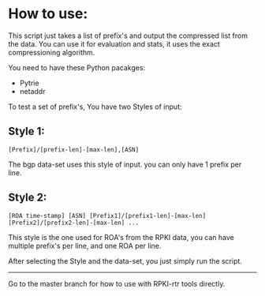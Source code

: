 # How to use:

This script just takes a list of prefix's and output the compressed list from the data. 
You can use it for evaluation and stats, it uses the exact compressioning algorithm.

You need to have these Python pacakges:

 - Pytrie
 - netaddr

To test a set of prefix's, You have two Styles of input:

## Style 1:
```shell
[Prefix]/[prefix-len]-[max-len],[ASN]
```

 The bgp data-set uses this style of input.
 you can only have 1 prefix per line.
 
## Style 2:
 ```shell
[ROA time-stamp] [ASN] [Prefix1]/[prefix1-len]-[max-len] [Prefix2]/[prefix2-len]-[max-len] ...
```
 This style is the one used for ROA's from the RPKI data, you can have multiple prefix's per line, and one ROA per line.

After selecting the Style and the data-set, you just simply run the script.

----
Go to the master branch for how to use with RPKI-rtr tools directly.
